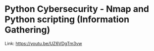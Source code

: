 # Python Cybersecurity - Nmap and Python scripting (Information Gathering)

Link: https://youtu.be/UZ6VDgTm3vw